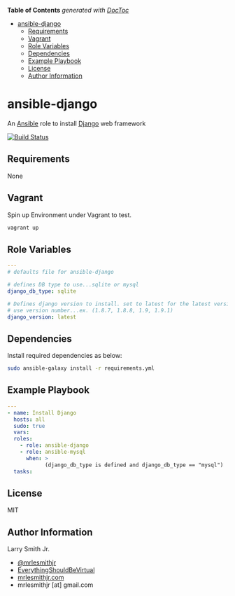 <!-- START doctoc generated TOC please keep comment here to allow auto update -->
<!-- DON'T EDIT THIS SECTION, INSTEAD RE-RUN doctoc TO UPDATE -->
**Table of Contents**  *generated with [DocToc](https://github.com/thlorenz/doctoc)*

- [ansible-django](#ansible-django)
  - [Requirements](#requirements)
  - [Vagrant](#vagrant)
  - [Role Variables](#role-variables)
  - [Dependencies](#dependencies)
  - [Example Playbook](#example-playbook)
  - [License](#license)
  - [Author Information](#author-information)

<!-- END doctoc generated TOC please keep comment here to allow auto update -->

# ansible-django

An [Ansible](https://www.ansible.com) role to install [Django](https://www.djangoproject.com)
web framework

[![Build Status](https://travis-ci.org/mrlesmithjr/ansible-django.svg?branch=master)](https://travis-ci.org/mrlesmithjr/ansible-django)

## Requirements

None

## Vagrant

Spin up Environment under Vagrant to test.

```bash
vagrant up
```

## Role Variables

```yaml
---
# defaults file for ansible-django

# defines DB type to use...sqlite or mysql
django_db_type: sqlite

# Defines django version to install. set to latest for the latest version or
# use version number...ex. (1.8.7, 1.8.8, 1.9, 1.9.1)
django_version: latest
```

## Dependencies

Install required dependencies as below:

```bash
sudo ansible-galaxy install -r requirements.yml
```

## Example Playbook

```yaml
---
- name: Install Django
  hosts: all
  sudo: true
  vars:
  roles:
    - role: ansible-django
    - role: ansible-mysql
      when: >
            (django_db_type is defined and django_db_type == "mysql")
  tasks:
```

## License

MIT

## Author Information

Larry Smith Jr.

-   [@mrlesmithjr](https://www.twitter.com/mrlesmithjr)
-   [EverythingShouldBeVirtual](http://everythingshouldbevirtual.com)
-   [mrlesmithjr.com](http://mrlesmithjr.com)
-   mrlesmithjr [at] gmail.com
